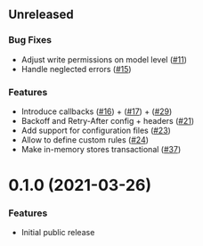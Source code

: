 ## Unreleased

### Bug Fixes

- Adjust write permissions on model level
  ([#11](https://github.com/riposo/riposo/pull/11))
- Handle neglected errors ([#15](https://github.com/riposo/riposo/pull/15))

### Features

- Introduce callbacks ([#16](https://github.com/riposo/riposo/pull/16)) +
  ([#17](https://github.com/riposo/riposo/pull/17)) +
  ([#29](https://github.com/riposo/riposo/pull/29))
- Backoff and Retry-After config + headers
  ([#21](https://github.com/riposo/riposo/pull/21))
- Add support for configuration files
  ([#23](https://github.com/riposo/riposo/pull/23))
- Allow to define custom rules ([#24](https://github.com/riposo/riposo/pull/24))
- Make in-memory stores transactional
  ([#37](https://github.com/riposo/riposo/pull/37))

# 0.1.0 (2021-03-26)

### Features

- Initial public release
